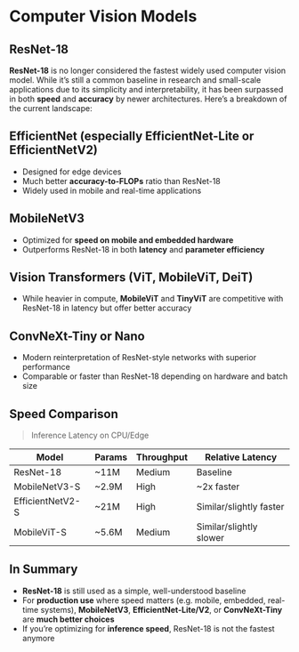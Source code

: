 # Computer Vision Models

## ResNet-18

**ResNet-18** is no longer considered the fastest widely used computer vision model.
While it’s still a common baseline in research and small-scale applications due to its simplicity
and interpretability, it has been surpassed in both **speed** and **accuracy** by newer architectures.
Here’s a breakdown of the current landscape:

## EfficientNet (especially EfficientNet-Lite or EfficientNetV2)

- Designed for edge devices
- Much better **accuracy-to-FLOPs** ratio than ResNet-18
- Widely used in mobile and real-time applications

## MobileNetV3

- Optimized for **speed on mobile and embedded hardware**
- Outperforms ResNet-18 in both **latency** and **parameter efficiency**

## Vision Transformers (ViT, MobileViT, DeiT)

- While heavier in compute, **MobileViT** and **TinyViT** are competitive with ResNet-18 in latency
  but offer better accuracy

## ConvNeXt-Tiny or Nano

- Modern reinterpretation of ResNet-style networks with superior performance
- Comparable or faster than ResNet-18 depending on hardware and batch size

## Speed Comparison

> Inference Latency on CPU/Edge

| **Model**        | **Params** | **Throughput** | **Relative Latency**    |
| ---------------- | ---------- | -------------- | ----------------------- |
| ResNet-18        | ~11M       | Medium         | Baseline                |
| MobileNetV3-S    | ~2.9M      | High           | ~2x faster              |
| EfficientNetV2-S | ~21M       | High           | Similar/slightly faster |
| MobileViT-S      | ~5.6M      | Medium         | Similar/slightly slower |

## In Summary

- **ResNet-18** is still used as a simple, well-understood baseline
- For **production use** where speed matters (e.g. mobile, embedded, real-time systems),
  **MobileNetV3**, **EfficientNet-Lite/V2**, or **ConvNeXt-Tiny** are **much better choices**
- If you’re optimizing for **inference speed**, ResNet-18 is not the fastest anymore
